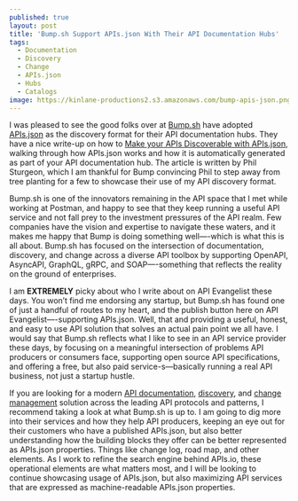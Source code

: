 ```yaml
---
published: true
layout: post
title: 'Bump.sh Support APIs.json With Their API Documentation Hubs'
tags:
  - Documentation
  - Discovery
  - Change
  - APIs.json
  - Hubs
  - Catalogs
image: https://kinlane-productions2.s3.amazonaws.com/bump-apis-json.png
---
```

I was pleased to see the good folks over at [Bump.sh](https://bump.sh/) have adopted [APIs.json](https://apisjson.org/) as the discovery format for their API documentation hubs. They have a nice write-up on how to [Make your APIs Discoverable with APIs.json](https://bump.sh/blog/make-your-apis-discoverable-with-apis-json), walking through how APIs.json works and how it is automatically generated as part of your API documentation hub. The article is written by Phil Sturgeon, which I am thankful for Bump convincing Phil to step away from tree planting for a few to showcase their use of my API discovery format.

Bump.sh is one of the innovators remaining in the API space that I met while working at Postman, and happy to see that they keep running a useful API service and not fall prey to the investment pressures of the API realm. Few companies have the vision and expertise to navigate these waters, and it makes me happy that Bump is doing something well—-which is what this is all about. Bump.sh has focused on the intersection of documentation, discovery, and change across a diverse API toolbox by supporting OpenAPI, AsyncAPI, GraphQL, gRPC, and SOAP—-something that reflects the reality on the ground of enterprises.

I am **EXTREMELY** picky about who I write about on API Evangelist these days. You won’t find me endorsing any startup, but Bump.sh has found one of just a handful of routes to my heart, and the publish button here on API Evangelist—-supporting APIs.json. Well, that and providing a useful, honest, and easy to use API solution that solves an actual pain point we all have. I would say that Bump.sh reflects what I like to see in an API service provider these days, by focusing on a meaningful intersection of problems API producers or consumers face, supporting open source API specifications, and offering a free, but also paid service-s—basically running a real API business, not just a startup hustle.

If you are looking for a modern [API documentation](https://bump.sh/api-documentation), [discovery](https://bump.sh/api-catalog), and [change management](https://bump.sh/api-change-management) solution across the leading API protocols and patterns, I recommend taking a look at what Bump.sh is up to. I am going to dig more into their services and how they help API producers, keeping an eye out for their customers who have a published APIs.json, but also better understanding how the building blocks they offer can be better represented as APIs.json properties. Things like change log, road map, and other elements. As I work to refine the search engine behind APIs.io, these operational elements are what matters most, and I will be looking to continue showcasing usage of APIs.json, but also maximizing API services that are expressed as machine-readable APIs.json properties.

